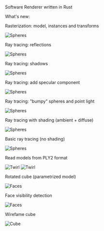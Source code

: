 Software Renderer written in Rust

What's new:

Rasterization: model, instances and transforms

![Spheres](https://i.imgur.com/IKh85c9.png)

Ray tracing: reflections

![Spheres](https://i.imgur.com/ZjsEhWZ.png)

Ray tracing: shadows

![Spheres](https://i.imgur.com/09iosHR.png)

Ray tracing: add specular component

![Spheres](https://i.imgur.com/1FCHmB7.png)

Ray tracing: "bumpy" spheres and point light

![Spheres](https://i.imgur.com/kwgm2KI.png)

Ray tracing with shading (ambient + diffuse)

![Spheres](https://i.imgur.com/iNcXBbA.png)

Basic ray tracing (no shading)

![Spheres](https://i.imgur.com/FudprAe.png)

Read models from PLY2 format

![Twirl](https://i.imgur.com/edMp9HJ.png)
![Twirl](https://i.imgur.com/Tn7ecpQ.png)

Rotated cube (parametrized model)

![Faces](https://i.imgur.com/pUH6ykZ.png)

Face visibility detection

![Faces](https://i.imgur.com/OHw3Hxr.png)

Wirefame cube

![Cube](https://i.imgur.com/SM7Ofnk.png)
